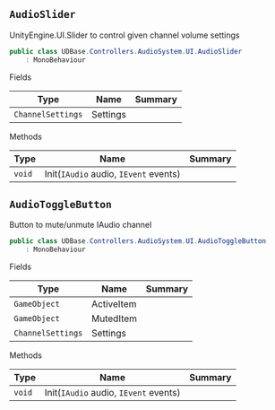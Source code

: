 ## `AudioSlider`

UnityEngine.UI.Slider to control given channel volume settings
```csharp
public class UDBase.Controllers.AudioSystem.UI.AudioSlider
    : MonoBehaviour

```

Fields

| Type | Name | Summary | 
| --- | --- | --- | 
| `ChannelSettings` | Settings |  | 


Methods

| Type | Name | Summary | 
| --- | --- | --- | 
| `void` | Init(`IAudio` audio, `IEvent` events) |  | 


## `AudioToggleButton`

Button to mute/unmute IAudio channel
```csharp
public class UDBase.Controllers.AudioSystem.UI.AudioToggleButton
    : MonoBehaviour

```

Fields

| Type | Name | Summary | 
| --- | --- | --- | 
| `GameObject` | ActiveItem |  | 
| `GameObject` | MutedItem |  | 
| `ChannelSettings` | Settings |  | 


Methods

| Type | Name | Summary | 
| --- | --- | --- | 
| `void` | Init(`IAudio` audio, `IEvent` events) |  | 


